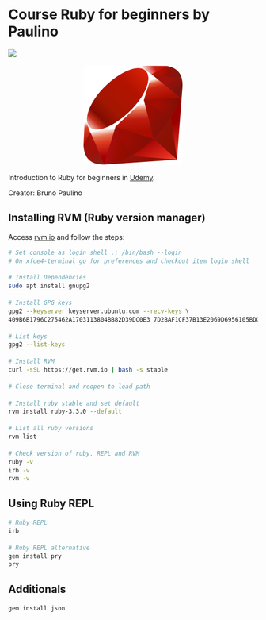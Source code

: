 # Course Ruby for beginners by Paulino
![](https://img.shields.io/badge/status-progress-blue)

<p align="center">
<img src=".github/logo.png">
</p>

Introduction to Ruby for beginners in [Udemy](https://www.udemy.com/course/ruby-para-iniciantes/).

Creator: Bruno Paulino

## Installing RVM (Ruby version manager)

Access [rvm.io](https://rvm.io/) and follow the steps:

```bash
# Set console as login shell .: /bin/bash --login
# On xfce4-terminal go for preferences and checkout item login shell

# Install Dependencies
sudo apt install gnupg2

# Install GPG keys
gpg2 --keyserver keyserver.ubuntu.com --recv-keys \
409B6B1796C275462A1703113804BB82D39DC0E3 7D2BAF1CF37B13E2069D6956105BD0E739499BDB

# List keys
gpg2 --list-keys

# Install RVM
curl -sSL https://get.rvm.io | bash -s stable

# Close terminal and reopen to load path

# Install ruby stable and set default
rvm install ruby-3.3.0 --default

# List all ruby versions
rvm list

# Check version of ruby, REPL and RVM
ruby -v
irb -v
rvm -v
```

## Using Ruby REPL

```bash
# Ruby REPL
irb

# Ruby REPL alternative
gem install pry
pry
```

## Additionals

```bash
gem install json
```
